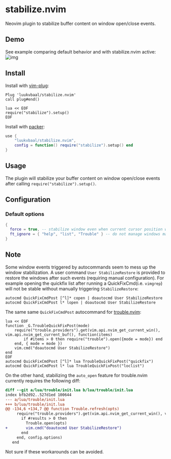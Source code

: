 # stabilize.nvim
Neovim plugin to stabilize buffer content on window open/close events.
## Demo
See example comparing default behavior and with stabilize.nvim active:
![img](https://i.imgur.com/Tvu4xVR.gif)
## Install
Install with [vim-plug](https://github.com/junegunn/vim-plug):
```vim
Plug 'luukvbaal/stabilize.nvim'
call plug#end()

lua << EOF
require("stabilize").setup()
EOF
```
Install with [packer](https://github.com/wbthomason/packer.nvim):
```lua
use {
	"luukvbaal/stabilize.nvim",
	config = function() require("stabilize").setup() end
}
```
## Usage
The plugin will stabilize your buffer content on window open/close events after calling `require("stabilize").setup()`.
## Configuration
### Default options
```lua
{
  force = true, -- stabilize window even when current cursor position will be hidden behind new window
  ft_ignore = { "help", "list", "Trouble" } -- do not manage windows matching these filetypes
}
```
## Note
Some window events triggered by autocommands seem to mess up the window stabilization. A user command `User StabilizeRestore` is provided to restore the windows after such events (requiring manual configuration). For example opening the quickfix list after running a QuickFixCmd(i.e. `vimgrep`) will not be stable without manually triggering `StabilizeRestore`:
```vim
autocmd QuickFixCmdPost [^l]* copen | doautocmd User StabilizeRestore
autocmd QuickFixCmdPost l* lopen | doautocmd User StabilizeRestore
```
The same same `QuickFixCmdPost` autocommand for [trouble.nvim](https://github.com/folke/trouble.nvim):
```vim
lua << EOF
function _G.TroubleQuickFixPost(mode)
	require("trouble.providers").get(vim.api.nvim_get_current_win(), vim.api.nvim_get_current_buf(), function(items)
		if #items > 0 then require("trouble").open({mode = mode}) end
	end, { mode = mode })
	vim.cmd("doautocmd User StabilizeRestore")
end
EOF
autocmd QuickFixCmdPost [^l]* lua TroubleQuickFixPost("quickfix")
autocmd QuickFixCmdPost l* lua TroubleQuickFixPost("loclist")
```
On the other hand, stabilizing the `auto_open` feature for trouble.nvim currently requires the following diff:
```diff
diff --git a/lua/trouble/init.lua b/lua/trouble/init.lua
index bfb2d92..527d1ed 100644
--- a/lua/trouble/init.lua
+++ b/lua/trouble/init.lua
@@ -134,6 +134,7 @@ function Trouble.refresh(opts)
     require("trouble.providers").get(vim.api.nvim_get_current_win(), vim.api.nvim_get_current_buf(), function(results)
       if #results > 0 then
         Trouble.open(opts)
+        vim.cmd("doautocmd User StabilizeRestore")
       end
     end, config.options)
   end
```
Not sure if these workarounds can be avoided.
